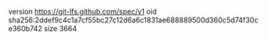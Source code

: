 version https://git-lfs.github.com/spec/v1
oid sha256:2ddef9c4c1a7cf55bc27c12d6a6c1831ae688889500d360c5d74f30ce360b742
size 3664
